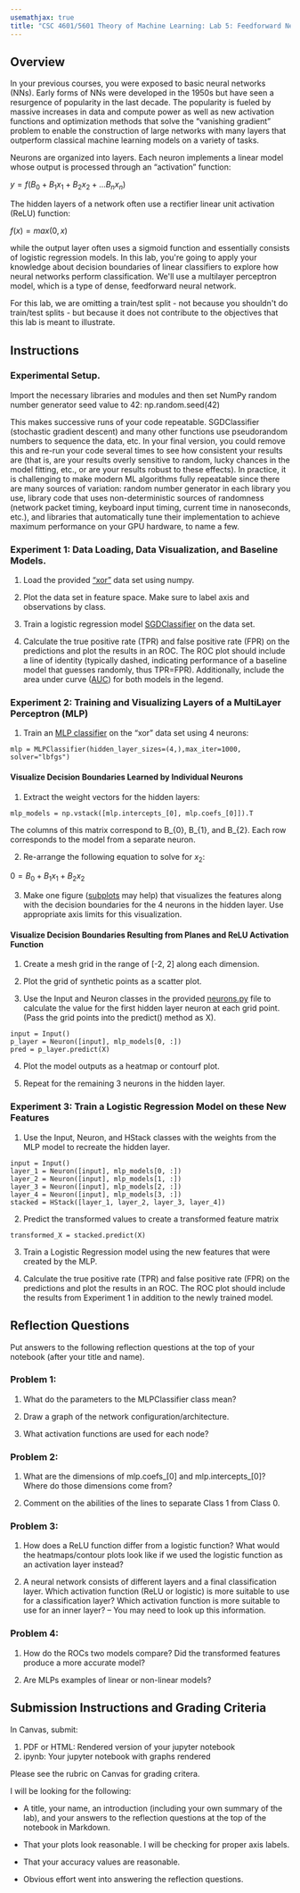 ```yaml
---
usemathjax: true
title: "CSC 4601/5601 Theory of Machine Learning: Lab 5: Feedforward Neural Network"
---
```


## Overview
In your previous courses, you were exposed to basic neural networks (NNs). Early forms of NNs were developed in the 1950s but have seen a resurgence of popularity in the last decade. The popularity is fueled by massive increases in data and compute power as well as new activation functions and optimization methods that solve the “vanishing gradient” problem to enable the construction of large networks with many layers that outperform classical machine learning models on a variety of tasks.

Neurons are organized into layers. Each neuron implements a linear model whose output is processed through an “activation” function:

$y = f(B_{0} + B_{1}x_{1} + B_{2}x_{2} + … B_{n}x_{n})$

The hidden layers of a network often use a rectifier linear unit activation (ReLU) function:

$f(x) = max(0, x)$

while the output layer often uses a sigmoid function and essentially consists of logistic regression models. In this lab, you're going to apply your knowledge about decision boundaries of linear classifiers to explore how neural networks perform classification. We'll use a multilayer perceptron model, which is a type of dense, feedforward neural network.

For this lab, we are omitting a train/test split - not because you shouldn't do train/test splits - but because it does not contribute to the objectives that this lab is meant to illustrate.

## Instructions

### Experimental Setup.

Import the necessary libraries and modules and then set NumPy random number generator seed value to 42:
    np.random.seed(42)

This makes successive runs of your code repeatable. SGDClassifier (stochastic gradient descent) and many other functions use pseudorandom numbers to sequence the data, etc. In your final version, you could remove this and re-run your code several times to see how consistent your results are (that is, are your results overly sensitive to random, lucky chances in the model fitting, etc., or are your results robust to these effects). In practice, it is challenging to make modern ML algorithms fully repeatable since there are many sources of variation: random number generator in each library you use, library code that uses non-deterministic sources of randomness (network packet timing, keyboard input timing, current time in nanoseconds, etc.), and libraries that automatically tune their implementation to achieve maximum performance on your GPU hardware, to name a few.

### Experiment 1: Data Loading, Data Visualization, and Baseline Models.

  1. Load the provided [“xor”](xor.csv) data set using numpy.

  2. Plot the data set in feature space. Make sure to label axis and observations by class.

  3. Train a logistic regression model [SGDClassifier](https://scikit-learn.org/stable/modules/generated/sklearn.linear_model.SGDClassifier.html) on the data set.

  4. Calculate the true positive rate (TPR) and false positive rate (FPR) on the predictions and plot the results in an ROC. The ROC plot should include a line of identity (typically dashed, indicating performance of a baseline model that guesses randomly, thus TPR=FPR). Additionally, include the area under curve ([AUC](https://scikit-learn.org/stable/modules/generated/sklearn.metrics.auc.html)) for both models in the legend.

### Experiment 2: Training and Visualizing Layers of a MultiLayer Perceptron (MLP)

  1. Train an [MLP classifier](https://scikit-learn.org/stable/modules/generated/sklearn.neural_network.MLPClassifier.html) on the “xor” data set using 4 neurons:

  `mlp = MLPClassifier(hidden_layer_sizes=(4,),max_iter=1000, solver="lbfgs")`


#### Visualize Decision Boundaries Learned by Individual Neurons

  1. Extract the weight vectors for the hidden layers:

  `mlp_models = np.vstack([mlp.intercepts_[0], mlp.coefs_[0]]).T`

  The columns of this matrix correspond to B_{0}, B_{1}, and B_{2}. Each row corresponds to the model from a separate neuron.

  2. Re-arrange the following equation to solve for $x_{2}$:

  $0 = B_{0} + B_{1} x_{1} + B_{2} x_{2}$

  3. Make one figure ([subplots](https://matplotlib.org/stable/gallery/subplots_axes_and_figures/subplots_demo.html) may help) that visualizes the features along with the decision boundaries for the 4 neurons in the hidden layer. Use appropriate axis limits for this visualization.

#### Visualize Decision Boundaries Resulting from Planes and ReLU Activation Function

  1. Create a mesh grid in the range of [-2, 2] along each dimension.

  2. Plot the grid of synthetic points as a scatter plot.

  3. Use the Input and Neuron classes in the provided [neurons.py](neurons.py) file to calculate the value for the first hidden layer neuron at each grid point. (Pass the grid points into the predict() method as X).

    input = Input()
    p_layer = Neuron([input], mlp_models[0, :])
    pred = p_layer.predict(X)

  4. Plot the model outputs as a heatmap or contourf plot.

  5. Repeat for the remaining 3 neurons in the hidden layer.


### Experiment 3: Train a Logistic Regression Model on these New Features

  1. Use the Input, Neuron, and HStack classes with the weights from the MLP model to recreate the hidden layer.

    input = Input()
    layer_1 = Neuron([input], mlp_models[0, :])
    layer_2 = Neuron([input], mlp_models[1, :])
    layer_3 = Neuron([input], mlp_models[2, :])
    layer_4 = Neuron([input], mlp_models[3, :])
    stacked = HStack([layer_1, layer_2, layer_3, layer_4])

  2. Predict the transformed values to create a transformed feature matrix

  `transformed_X = stacked.predict(X)`

  3. Train a Logistic Regression model using the new features that were created by the MLP.

  4. Calculate the true positive rate (TPR) and false positive rate (FPR) on the predictions and plot the results in an ROC. The ROC plot should include the results from Experiment 1 in addition to the newly trained model.

## Reflection Questions

Put answers to the following reflection questions at the top of your notebook (after your title and name).

### Problem 1:

  1. What do the parameters to the MLPClassifier class mean?

  2. Draw a graph of the network configuration/architecture.

  3. What activation functions are used for each node?

### Problem 2:

  1. What are the dimensions of mlp.coefs_[0] and mlp.intercepts_[0]? Where do those dimensions come from?

  2. Comment on the abilities of the lines to separate Class 1 from Class 0.

### Problem 3:

  1. How does a ReLU function differ from a logistic function? What would the heatmaps/contour plots look like if we used the logistic function as an activation layer instead?

  2. A neural network consists of different layers and a final classification layer. Which activation function (ReLU or logistic) is more suitable to use for a classification layer? Which activation function is more suitable to use for an inner layer? – You may need to look up this information.

### Problem 4:

  1. How do the ROCs two models compare? Did the transformed features produce a more accurate model?

  2. Are MLPs examples of linear or non-linear models?
 
## Submission Instructions and Grading Criteria

In Canvas, submit:

1. PDF or HTML: Rendered version of your jupyter notebook
1. ipynb: Your jupyter notebook with graphs rendered

Please see the rubric on Canvas for grading critera.

I will be looking for the following:

  - A title, your name, an introduction (including your own summary of the lab), and your answers to the reflection questions at the top of the notebook in Markdown.

  - That your plots look reasonable. I will be checking for proper axis labels.

  - That your accuracy values are reasonable.

  - Obvious effort went into answering the reflection questions.
